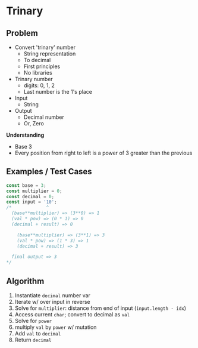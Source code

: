 # Trinary

## Problem

- Convert 'trinary' number
  - String representation
  - To decimal
  - First principles
  - No libraries
- Trinary number
  - digits: 0, 1, 2
  - Last number is the 1's place
- Input
  - String
- Output
  - Decimal number
  - Or, Zero

__Understanding__

- Base 3
- Every position from right to left is a power of 3 greater than the previous

## Examples / Test Cases
```js
const base = 3;
const multiplier = 0;
const decimal = 0;
const input = '10';
/*             ^
  (base**multiplier) => (3**0) => 1
  (val * pow) => (0 * 1) => 0
  (decimal + result) => 0

    (base**multiplier) => (3**1) => 3
    (val * pow) => (1 * 3) => 1
    (decimal + result) => 3

  final output => 3
*/
```

## Algorithm

1. Instantiate `decimal` number var
1. Iterate w/ over input in reverse
1.   Solve for `multiplier`: distance from end of input (`input.length - idx`)
1.   Access current `char`; convert to decimal as `val`
1.   Solve for `power`
1.   multiply `val` by `power` w/ mutation
1.   Add `val` to `decimal`
1. Return `decimal`